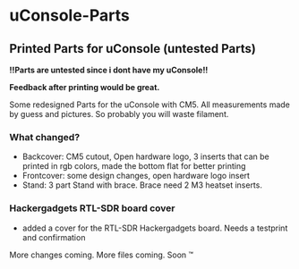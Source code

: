 # uConsole-Parts

## Printed Parts for uConsole (untested Parts)

**!!Parts are untested since i dont have my uConsole!!**

**Feedback after printing would be great.**

Some redesigned Parts for the uConsole with CM5. All measurements made by guess and pictures. So probably you will waste filament.

### What changed?

- Backcover: CM5 cutout, Open hardware logo, 3 inserts that can be printed in rgb colors, made the bottom flat for better printing
- Frontcover: some design changes, open hardware logo insert
- Stand: 3 part Stand with brace. Brace need 2 M3 heatset inserts.

### Hackergadgets RTL-SDR board cover
- added a cover for the RTL-SDR Hackergadgets board. Needs a testprint and confirmation


More changes coming. More files coming.
Soon ™
